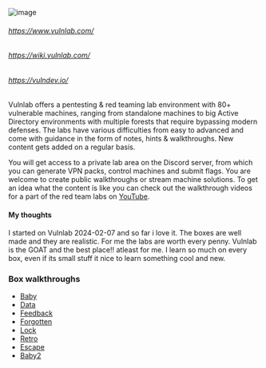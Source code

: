 ![image](https://images.squarespace-cdn.com/content/v1/645cd03992f04603f1cee0e6/3426e498-a8f5-49b0-b970-21727c7df786/dark_transparent_full_blue_small.png?format=1500w)


###### https://www.vulnlab.com/
###### https://wiki.vulnlab.com/
###### https://vulndev.io/

Vulnlab offers a pentesting & red teaming lab environment with 80+ vulnerable machines, ranging from standalone machines to big Active Directory environments with multiple forests that require bypassing modern defenses. The labs have various difficulties from easy to advanced and come with guidance in the form of notes, hints & walkthroughs. New content gets added on a regular basis.

You will get access to a private lab area on the Discord server, from which you can generate VPN packs, control machines and submit flags. You are welcome to create public walkthroughs or stream machine solutions. To get an idea what the content is like you can check out the walkthrough videos for a part of the red team labs on [YouTube](https://www.youtube.com/playlist?list=PLPBVZbjvnjVmAyAHZ2CRg-92zoH5z_386).



#### My thoughts

I started on Vulnlab 2024-02-07 and so far i love it. The boxes are well made and they are realistic. For me the labs are worth every penny. Vulnlab is the GOAT and the best place!! atleast for me. I learn so much on every box, even if its small stuff it nice to learn something cool and new. 


### Box walkthroughs
* [Baby](https://github.com/suljov/CTF-Walkthroughs/tree/main/vulnlab/baby)
* [Data](https://github.com/suljov/CTF-Walkthroughs/tree/main/vulnlab/Data)
* [Feedback](https://github.com/suljov/CTF-Walkthroughs/tree/main/vulnlab/Feedback)
* [Forgotten](https://github.com/suljov/CTF-Walkthroughs/tree/main/vulnlab/Forgotten)
* [Lock](https://github.com/suljov/CTF-Walkthroughs/tree/main/vulnlab/Lock)
* [Retro](https://github.com/suljov/CTF-Walkthroughs/tree/main/vulnlab/Retro)
* [Escape](https://github.com/suljov/CTF-Walkthroughs/tree/main/vulnlab/Escape)
* [Baby2](https://github.com/suljov/CTF-Walkthroughs/tree/main/vulnlab/Baby2)
